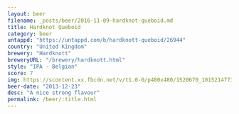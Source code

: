 ```yaml
---
layout: beer
filename: _posts/beer/2016-11-09-hardknot-queboid.md
title: Hardknot Queboid
category: beer
untappd: "https://untappd.com/b/hardknott-queboid/26944"
country: "United Kingdom"
brewery: "Hardknott"
breweryURL: "/brewery/hardknott.html"
style: "IPA - Belgian"
score: 7
img: https://scontent.xx.fbcdn.net/v/t1.0-0/p480x480/1520670_10152147736383745_1604295852_n.jpg?_nc_cat=0&oh=fc0dd98bf90eee9b8b4692764966af69&oe=5BB32B17
beer-date: "2013-12-23"
desc: "A nice strong flavour"
permalink: /beer/:title.html
---
```

